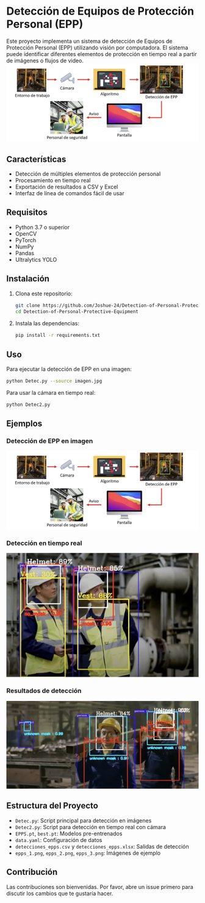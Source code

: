 # Detección de Equipos de Protección Personal (EPP)

Este proyecto implementa un sistema de detección de Equipos de Protección Personal (EPP) utilizando visión por computadora. El sistema puede identificar diferentes elementos de protección en tiempo real a partir de imágenes o flujos de video.
![Ejemplo de detección 1](epps_1.png)


## Características

- Detección de múltiples elementos de protección personal
- Procesamiento en tiempo real
- Exportación de resultados a CSV y Excel
- Interfaz de línea de comandos fácil de usar

## Requisitos

- Python 3.7 o superior
- OpenCV
- PyTorch
- NumPy
- Pandas
- Ultralytics YOLO

## Instalación

1. Clona este repositorio:
   ```bash
   git clone https://github.com/Joshue-24/Detection-of-Personal-Protective-Equipment.git
   cd Detection-of-Personal-Protective-Equipment
   ```

2. Instala las dependencias:
   ```bash
   pip install -r requirements.txt
   ```

## Uso

Para ejecutar la detección de EPP en una imagen:
```bash
python Detec.py --source imagen.jpg
```

Para usar la cámara en tiempo real:
```bash
python Detec2.py
```

## Ejemplos

### Detección de EPP en imagen
![Ejemplo de detección 1](epps_1.png)

### Detección en tiempo real
![Ejemplo de detección 2](epps_2.png)

### Resultados de detección
![Ejemplo de detección 3](epps_3.png)

## Estructura del Proyecto

- `Detec.py`: Script principal para detección en imágenes
- `Detec2.py`: Script para detección en tiempo real con cámara
- `EPPS.pt`, `best.pt`: Modelos pre-entrenados
- `data.yaml`: Configuración de datos
- `detecciones_epps.csv` y `detecciones_epps.xlsx`: Salidas de detección
- `epps_1.png`, `epps_2.png`, `epps_3.png`: Imágenes de ejemplo

## Contribución

Las contribuciones son bienvenidas. Por favor, abre un issue primero para discutir los cambios que te gustaría hacer.



